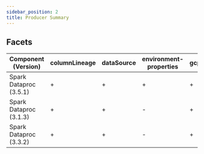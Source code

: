 ```yaml
---
sidebar_position: 2
title: Producer Summary
---
```


## Facets
|  Component (Version) |columnLineage|dataSource|environment-properties|gcp_dataproc|gcp_lineage|jobType|outputStatistics|parent|processing_engine|run_event|schema|spark_properties|storage|
|----------------------|-------------|----------|----------------------|------------|-----------|-------|----------------|------|-----------------|---------|------|----------------|-------|
|Spark Dataproc (3.5.1)|      +      |     +    |           +          |      +     |     +     |   +   |        +       |   +  |        +        |    +    |   +  |        +       |   +   |
|Spark Dataproc (3.1.3)|      +      |     +    |           -          |      +     |     +     |   +   |        -       |   +  |        +        |    +    |   +  |        +       |   -   |
|Spark Dataproc (3.3.2)|      +      |     +    |           -          |      +     |     +     |   +   |        -       |   +  |        +        |    +    |   +  |        +       |   -   |

